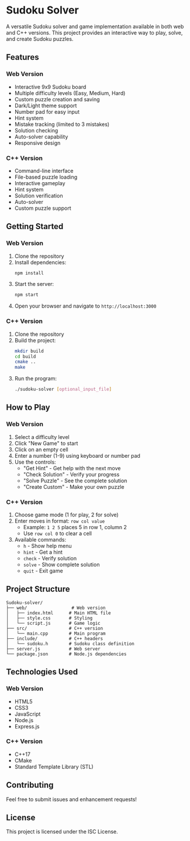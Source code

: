 # Sudoku Solver

A versatile Sudoku solver and game implementation available in both web and C++ versions. This project provides an interactive way to play, solve, and create Sudoku puzzles.

## Features

### Web Version
- Interactive 9x9 Sudoku board
- Multiple difficulty levels (Easy, Medium, Hard)
- Custom puzzle creation and saving
- Dark/Light theme support
- Number pad for easy input
- Hint system
- Mistake tracking (limited to 3 mistakes)
- Solution checking
- Auto-solver capability
- Responsive design

### C++ Version
- Command-line interface
- File-based puzzle loading
- Interactive gameplay
- Hint system
- Solution verification
- Auto-solver
- Custom puzzle support

## Getting Started

### Web Version
1. Clone the repository
2. Install dependencies:
   ```bash
   npm install
   ```
3. Start the server:
   ```bash
   npm start
   ```
4. Open your browser and navigate to `http://localhost:3000`

### C++ Version
1. Clone the repository
2. Build the project:
   ```bash
   mkdir build
   cd build
   cmake ..
   make
   ```
3. Run the program:
   ```bash
   ./sudoku-solver [optional_input_file]
   ```

## How to Play

### Web Version
1. Select a difficulty level
2. Click "New Game" to start
3. Click on an empty cell
4. Enter a number (1-9) using keyboard or number pad
5. Use the controls:
   - "Get Hint" - Get help with the next move
   - "Check Solution" - Verify your progress
   - "Solve Puzzle" - See the complete solution
   - "Create Custom" - Make your own puzzle

### C++ Version
1. Choose game mode (1 for play, 2 for solve)
2. Enter moves in format: `row col value`
   - Example: `1 2 5` places 5 in row 1, column 2
   - Use `row col 0` to clear a cell
3. Available commands:
   - `h` - Show help menu
   - `hint` - Get a hint
   - `check` - Verify solution
   - `solve` - Show complete solution
   - `quit` - Exit game

## Project Structure

```
Sudoku-solver/
├── web/                 # Web version
│   ├── index.html      # Main HTML file
│   ├── style.css       # Styling
│   └── script.js       # Game logic
├── src/                # C++ version
│   └── main.cpp        # Main program
├── include/            # C++ headers
│   └── sudoku.h        # Sudoku class definition
├── server.js           # Web server
└── package.json        # Node.js dependencies
```

## Technologies Used

### Web Version
- HTML5
- CSS3
- JavaScript
- Node.js
- Express.js

### C++ Version
- C++17
- CMake
- Standard Template Library (STL)

## Contributing

Feel free to submit issues and enhancement requests!

## License

This project is licensed under the ISC License. 